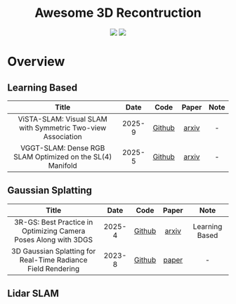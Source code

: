 <div align="center">
    <h1>Awesome 3D Recontruction</h1>
    <img src=https://img.shields.io/github/stars/ZYCheng1002/Awesome-3D-Reconstruction.svg?style=social >
    <a href="https://awesome.re"><img src="https://awesome.re/badge.svg"/></a>
</div>

# Overview

## Learning Based
|              Title              |     Date     |    Code    |   Paper   |    Note    |
| :-----------------------------: | :----------: | :--------: | :-------: | :--------: |
| ViSTA-SLAM: Visual SLAM with Symmetric Two-view Association | 2025-9 | [Github](https://github.com/zhangganlin/vista-slam) | [arxiv](https://arxiv.org/abs/2505.12549) | - |
| VGGT-SLAM: Dense RGB SLAM Optimized on the SL(4) Manifold | 2025-5 | [Github](https://github.com/MIT-SPARK/VGGT-SLAM) | [arxiv](https://arxiv.org/abs/2509.01584) | - |

## Gaussian Splatting
|              Title              |     Date     |    Code    |   Paper   |    Note    |
| :-----------------------------: | :----------: | :--------: | :-------: | :--------: |
| 3R-GS: Best Practice in Optimizing Camera Poses Along with 3DGS | 2025-4 | [Github](https://github.com/zsh523/3rgs) | [arxiv](https://arxiv.org/abs/2504.04294) | Learning Based |
| 3D Gaussian Splatting for Real-Time Radiance Field Rendering | 2023-8 | [Github](https://github.com/graphdeco-inria/gaussian-splatting) | [paper](https://repo-sam.inria.fr/fungraph/3d-gaussian-splatting/3d_gaussian_splatting_high.pdf) | - |

## Lidar SLAM